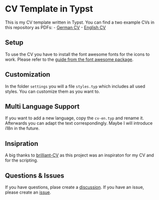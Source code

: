 # CV Template in Typst

This is my CV template written in Typst. You can find a two example CVs in this repository as PDFs: 
    - [German CV](cv-de.pdf)
    - [English CV](cv-de.typ)

## Setup

To use the CV you have to install the font awesome fonts for the icons to work. Please refer to the [guide from the font awesome package](https://github.com/duskmoon314/typst-fontawesome).

## Customization

In the folder `settings` you will a file `styles.typ` which includes all used styles. You can customize them as you want to.

## Multi Language Support

If you want to add a new language, copy the `cv-en.typ` and rename it. Afterwards you can adapt the text correspondingly. Maybe I will introduce i18n in the future.

## Insipration

A big thanks to [brilliant-CV](https://github.com/mintyfrankie/brilliant-CV) as this project was an inspiraton for my CV and for the scripting.

## Questions & Issues

If you have questions, plase create a [discussion](https://github.com/AnsgarLichter/cv-typst-template/discussions).
If you have an issue, please create an [issue](https://github.com/AnsgarLichter/cv-typst-template/issues).
